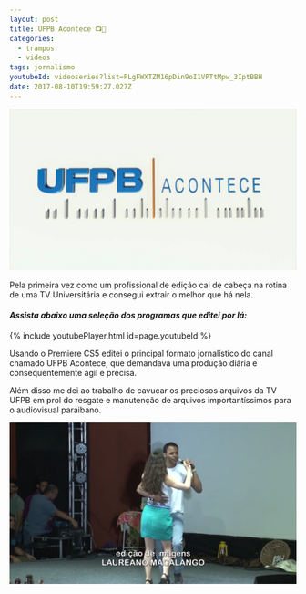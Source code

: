```yaml
---
layout: post
title: UFPB Acontece 📺📰
categories:
  - trampos
  - videos
tags: jornalismo
youtubeId: videoseries?list=PLgFWXTZM16pDin9oI1VPTtMpw_3IptBBH
date: 2017-08-10T19:59:27.027Z
---
```

![](/images/uploads/1_cgs3zkbf028owfjgg_unkw.png)

Pela primeira vez como um profissional de edição cai de cabeça na rotina de uma TV Universitária e consegui extrair o melhor que há nela.

#### ***Assista abaixo uma seleção dos programas que editei por lá:***
{% include youtubePlayer.html id=page.youtubeId %}
>

Usando o Premiere CS5 editei o principal formato jornalístico do canal chamado UFPB Acontece, que demandava uma produção diária e consequentemente ágil e precisa.

Além disso me dei ao trabalho de cavucar os preciosos arquivos da TV UFPB em prol do resgate e manutenção de arquivos importantíssimos para o audiovisual paraibano. 

![](/images/uploads/1_jscmc4ychensn1kpbup5va.png)